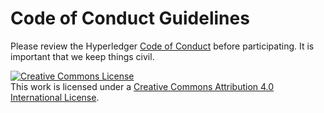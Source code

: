 Code of Conduct Guidelines
==========================

Please review the Hyperledger [Code of
Conduct](https://lf-hyperledger.atlassian.net/wiki/spaces/HYP/pages/19595281/Hyperledger+Code+of+Conduct)
before participating. It is important that we keep things civil.

<a rel="license" href="http://creativecommons.org/licenses/by/4.0/"><img alt="Creative Commons License" style="border-width:0" src="https://i.creativecommons.org/l/by/4.0/88x31.png" /></a><br />This work is licensed under a <a rel="license" href="http://creativecommons.org/licenses/by/4.0/">Creative Commons Attribution 4.0 International License</a>.
